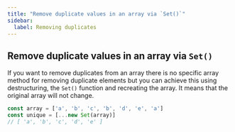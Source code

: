 ```yaml
---
title: "Remove duplicate values in an array via `Set()`"
sidebar:
  label: Removing duplicates
---
```


## Remove duplicate values in an array via `Set()`

If you want to remove duplicates from an array there is no specific array method for removing duplicate elements but you can achieve this using destructuring, the `Set()` function and recreating the array.
It means that the original array will not change.
```js
const array = ['a', 'b', 'c', 'b', 'd', 'e', 'a']
const unique = [...new Set(array)]
// [ 'a', 'b', 'c', 'd', 'e' ]
```

